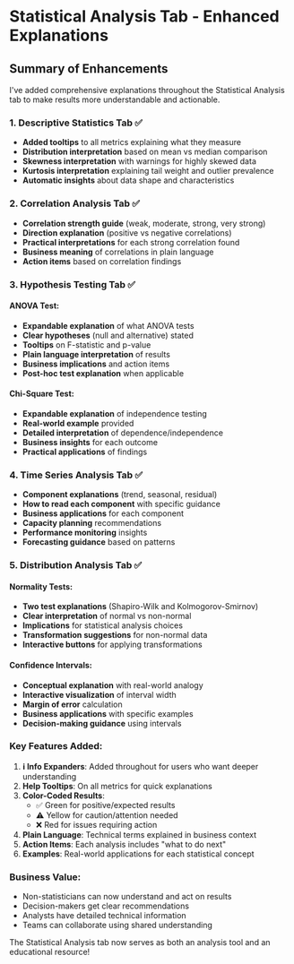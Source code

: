 # Statistical Analysis Tab - Enhanced Explanations

## Summary of Enhancements

I've added comprehensive explanations throughout the Statistical Analysis tab to make results more understandable and actionable.

### 1. Descriptive Statistics Tab ✅
- **Added tooltips** to all metrics explaining what they measure
- **Distribution interpretation** based on mean vs median comparison
- **Skewness interpretation** with warnings for highly skewed data
- **Kurtosis interpretation** explaining tail weight and outlier prevalence
- **Automatic insights** about data shape and characteristics

### 2. Correlation Analysis Tab ✅
- **Correlation strength guide** (weak, moderate, strong, very strong)
- **Direction explanation** (positive vs negative correlations)
- **Practical interpretations** for each strong correlation found
- **Business meaning** of correlations in plain language
- **Action items** based on correlation findings

### 3. Hypothesis Testing Tab ✅

#### ANOVA Test:
- **Expandable explanation** of what ANOVA tests
- **Clear hypotheses** (null and alternative) stated
- **Tooltips** on F-statistic and p-value
- **Plain language interpretation** of results
- **Business implications** and action items
- **Post-hoc test explanation** when applicable

#### Chi-Square Test:
- **Expandable explanation** of independence testing
- **Real-world example** provided
- **Detailed interpretation** of dependence/independence
- **Business insights** for each outcome
- **Practical applications** of findings

### 4. Time Series Analysis Tab ✅
- **Component explanations** (trend, seasonal, residual)
- **How to read each component** with specific guidance
- **Business applications** for each component
- **Capacity planning** recommendations
- **Performance monitoring** insights
- **Forecasting guidance** based on patterns

### 5. Distribution Analysis Tab ✅

#### Normality Tests:
- **Two test explanations** (Shapiro-Wilk and Kolmogorov-Smirnov)
- **Clear interpretation** of normal vs non-normal
- **Implications** for statistical analysis choices
- **Transformation suggestions** for non-normal data
- **Interactive buttons** for applying transformations

#### Confidence Intervals:
- **Conceptual explanation** with real-world analogy
- **Interactive visualization** of interval width
- **Margin of error** calculation
- **Business applications** with specific examples
- **Decision-making guidance** using intervals

### Key Features Added:

1. **ℹ️ Info Expanders**: Added throughout for users who want deeper understanding
2. **Help Tooltips**: On all metrics for quick explanations
3. **Color-Coded Results**: 
   - ✅ Green for positive/expected results
   - ⚠️ Yellow for caution/attention needed
   - ❌ Red for issues requiring action
4. **Plain Language**: Technical terms explained in business context
5. **Action Items**: Each analysis includes "what to do next"
6. **Examples**: Real-world applications for each statistical concept

### Business Value:
- Non-statisticians can now understand and act on results
- Decision-makers get clear recommendations
- Analysts have detailed technical information
- Teams can collaborate using shared understanding

The Statistical Analysis tab now serves as both an analysis tool and an educational resource!